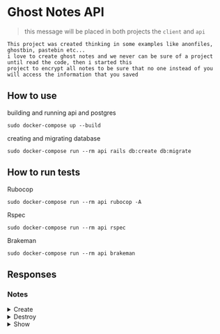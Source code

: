 # Ghost Notes API

> this message will be placed in both projects the `client` and `api`

```
This project was created thinking in some examples like anonfiles, ghostbin, pastebin etc...
i love to create ghost notes and we never can be sure of a project until read the code, then i started this
project to encrypt all notes to be sure that no one instead of you will access the information that you saved
```

## How to use

building and running api and postgres
```
sudo docker-compose up --build
```

creating and migrating database
```
sudo docker-compose run --rm api rails db:create db:migrate
```

## How to run tests

Rubocop
```
sudo docker-compose run --rm api rubocop -A
```

Rspec
```
sudo docker-compose run --rm api rspec
```

Brakeman
```
sudo docker-compose run --rm api brakeman
```

## Responses

### Notes

<details>
<summary>Create</summary>

curl

```
curl -kv -H 'content-type: application/json' -d '{ "notes": { "title": "i am first title", "body": "i am first body", "keys": "049c0e65185bc34574ec33c4e3ea7bc8189eec1cbccd7aa482c6e94931b1f699e312cf033be0c191fbb1285f4411a088a462f28ca39a4ac3f67769aaf675c4d6e2" } }' -X 'POST' 'http://localhost:3000/api/v1/notes' | jq
```

or with password

```
curl -kv -H 'content-type: application/json' -d '{ "notes": { "title": "i am first title", "body": "i am first body", "keys": "049c0e65185bc34574ec33c4e3ea7bc8189eec1cbccd7aa482c6e94931b1f699e312cf033be0c191fbb1285f4411a088a462f28ca39a4ac3f67769aaf675c4d6e2", "password": "safe" } }' -X 'POST' 'http://localhost:3000/api/v1/notes' | jq
```

expected response

```json
{
  "title": "i am first title",
  "body": "i am first body",
  "password": "$2a$12$OPYstkMfBmzVntbdlTx3Cey0Mu.CWz2VpZDGdyfrbckLtQ1t9rnES",
  "public_keys": [
    "049c0e65185bc34574ec33c4e3ea7bc8189eec1cbccd7aa482c6e94931b1f699e312cf033be0c191fbb1285f4411a088a462f28ca39a4ac3f67769aaf675c4d6e2"
  ],
  "slug": "i-am-first-title-e4ea3746-6381-4a5b-9b16-68d3f6f4330f"
}
```
</details>

<details>
<summary>Destroy</summary>

curl

```
curl -kv -H 'content-type: application/json' -X 'DELETE' 'http://localhost:3000/api/v1/notes/i-am-first-title-e4ea3746-6381-4a5b-9b16-68d3f6f4330f'
```

expected response

```
no content
```
</details>

<details>
<summary>Show</summary>

curl

```
curl -kv -H 'content-type: application/json' -X 'GET' 'http://localhost:3000/api/v1/notes/i-am-first-title-a8c9c608-6bb5-4937-8bdb-068b3b929134' | jq
```

or with password

```
curl -kv -H 'content-type: application/json' -X 'GET' 'http://localhost:3000/api/v1/notes/i-am-first-title-70acacdb-7145-4541-9edf-2e11a191e498/password/safe123' | jq
```

expected response

```json
{
  "title": "i am first title",
  "body": "i am first body",
  "password": null,
  "public_keys": [
    "049c0e65185bc34574ec33c4e3ea7bc8189eec1cbccd7aa482c6e94931b1f699e312cf033be0c191fbb1285f4411a088a462f28ca39a4ac3f67769aaf675c4d6e2"
  ],
  "slug": "i-am-first-title-a8c9c608-6bb5-4937-8bdb-068b3b929134"
}
```
</details>
